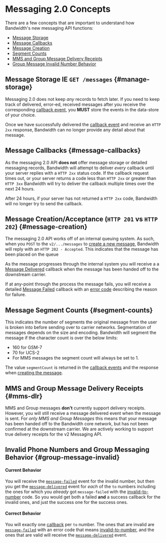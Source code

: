 # Messaging 2.0 Concepts

There are a few concepts that are important to understand how Bandwidth's new messaging API functions:

* [Message Storage](#manage-storage)
* [Message Callbacks](#message-callbacks)
* [Message Creation](#message-creation)
* [Segment Counts](#segment-counts)
* [MMS and Group Message Delivery Receipts](#mms-dlr)
* [Group Message Invalid Number Behavior](#group-message-invalid)

## Message Storage IE `GET /messages` {#manage-storage}

Messaging 2.0 does not keep _any_ records to fetch later.  If you need to keep track of delivered, error-ed, received messages after you receive the corresponding [callback event](events/messageEvents.md), you **MUST** store the events in the data-store of your choice.

Once we have successfully delivered the [callback event](events/messageEvents.md) and receive an `HTTP 2xx` response, Bandwidth can no longer provide any detail about that message.

## Message Callbacks {#message-callbacks}

As the messaging 2.0 API **does not** offer message storage or detailed messaging records, Bandwidth will attempt to deliver _every_ callback until your server replies with a `HTTP 2xx` status code.  If the callback request times out, or your server returns a code less than `HTTP 2xx` or greater than `HTTP 3xx` Bandwidth will try to deliver the callback multiple times over the next 24 hours.

After 24 hours, if your server has not returned a `HTTP 2xx` code, Bandwidth will no longer try to send the callback.

## Message Creation/Acceptance (`HTTP 201` vs `HTTP 202`) {#message-creation}

The messaging 2.0 API works off of an internal queuing system.  As such, when you <code class="post">POST</code> to the `v2/.../messages` to [create a new message](methods/sendMessages.md), Bandwidth will reply with an `HTTP 202 - Accepted`.  This indicates that the message has been placed on the queue

As the message progresses through the internal system you will receive a  a [Message Delivered](events/.md) callback when the message has been handed off to the downstream carrier.

If at any-point through the process the message fails, you will receive a detailed [Message Failed](events/messageFailed.md) callback with an [error code](codes.md) describing the reason for failure.

## Message Segment Counts {#segment-counts}

This indicates the number of segments the original message from the user is broken into before sending over to carrier networks. Segmentation of messages depends on the size and encoding. Bandwidth will segment the message if the character count is over the below limits:

* 160 for GSM-7
* 70 for UCS-2
* For MMS messages the segment count will always be set to 1.

The value `segmentCount` is returned in the [callback events](events/messageEvents.md) and the response when [creating the message](methods/sendMessages.md).

## MMS and Group Message Delivery Receipts {#mms-dlr}

MMS and Group messages **don’t** currently support delivery receipts. However, you will still receive a message delivered event when the message is sent. For _only MMS and Group Messages_ this means that your message has been handed off to the Bandwidth core network, but has not been confirmed at the downstream carrier. We are actively working to support true delivery receipts for the v2 Messaging API.

## Invalid Phone Numbers and Group Messaging Behavior {#group-message-invalid}

#### Current Behavior

You will receive the [`message-failed`](events/messageFailed.md) event for the invalid number, but then you get the [`message-delivered`](events/msgDelivered.md) event for _each_ of the `to` numbers including the ones for which you _already_ got `message-failed` with the [invalid-to-number](codes.md) code. So you would get both a failed **and** a success callback for the invalid ones, and just the success one for the success ones.

#### Correct Behavior

You will exactly one [callback](events/messageEvents.md) per `to` number. The ones that are invalid are [`message-failed`](events/messageFailed.md) with an error code that means [invalid-to-number](codes.md), and the ones that are valid will receive the [`message-delivered`](events/msgDelivered.md) event.